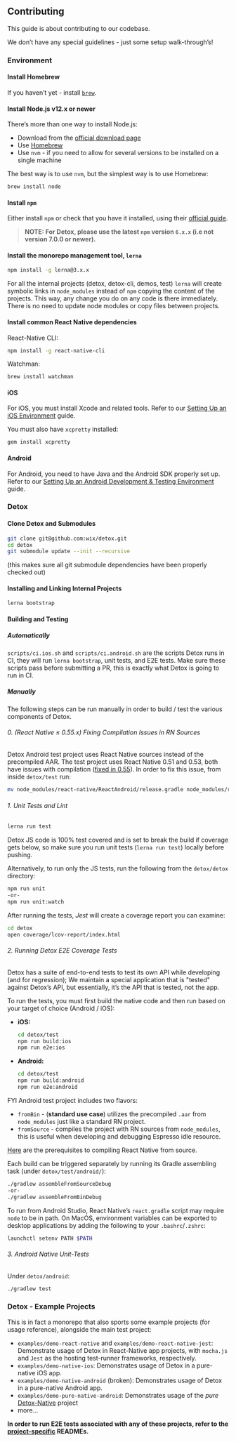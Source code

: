 ## Contributing

This guide is about contributing to our codebase.

We don’t have any special guidelines - just some setup walk-through’s!

### Environment

#### Install Homebrew

If you haven’t yet - install [`brew`](https://brew.sh/).

#### Install Node.js v12.x or newer

There’s more than one way to install Node.js:

- Download from the [official download page](https://nodejs.org/en/download/)
- Use [Homebrew](https://formulae.brew.sh/formula/node)
- Use `nvm` - if you need to allow for several versions to be installed on a single machine

The best way is to use `nvm`, but the simplest way is to use Homebrew:

```sh
brew install node
```

#### Install `npm`

Either install `npm` or check that you have it installed, using their [official guide](https://docs.npmjs.com/downloading-and-installing-node-js-and-npm).

> **NOTE: For Detox, please use the latest `npm` version `6.x.x` (i.e not version 7.0.0 or newer).**

#### Install the monorepo management tool, `lerna`

```sh
npm install -g lerna@3.x.x
```

For all the internal projects (detox, detox-cli, demos, test) `lerna` will create symbolic links in `node_modules` instead of `npm` copying the content of the projects. This way, any change you do on any code is there immediately. There is no need to update node modules or copy files between projects.

#### Install common React Native dependencies

React-Native CLI:

```sh
npm install -g react-native-cli
```

Watchman:

```sh
brew install watchman
```

#### iOS

For iOS, you must install Xcode and related tools. Refer to our [Setting Up an iOS Environment](Introduction.iOSDevEnv.md) guide.

You must also have `xcpretty` installed:

```sh
gem install xcpretty
```

#### Android

For Android, you need to have Java and the Android SDK properly set up. Refer to our [Setting Up an Android Development & Testing Environment](Introduction.AndroidDevEnv.md) guide.

### Detox

#### Clone Detox and Submodules

```sh
git clone git@github.com:wix/detox.git
cd detox
git submodule update --init --recursive
```

(this makes sure all git submodule dependencies have been properly checked out)

#### Installing and Linking Internal Projects

```sh
lerna bootstrap
```

#### Building and Testing

##### Automatically

`scripts/ci.ios.sh` and `scripts/ci.android.sh` are the scripts Detox runs in CI, they will run `lerna bootstrap`, unit tests, and E2E tests. Make sure these scripts pass before submitting a PR, this is exactly what Detox is going to run in CI.

##### Manually

The following steps can be run manually in order to build / test the various components of Detox.

###### 0. (React Native ≤ 0.55.x) Fixing Compilation Issues in RN Sources

Detox Android test project uses React Native sources instead of the precompiled AAR. The test project uses React Native 0.51 and 0.53, both have issues with compilation ([fixed in 0.55](https://github.com/facebook/react-native/commit/d8bb990abc226e778e2f32c2de3c6661c0aa64e5#diff-f44163238d434a443b56bd27b3ba0578)). In order to fix this issue, from inside `detox/test` run:

```sh
mv node_modules/react-native/ReactAndroid/release.gradle node_modules/react-native/ReactAndroid/release.gradle.bak
```

###### 1. Unit Tests and Lint

```sh
lerna run test
```

Detox JS code is 100% test covered and is set to break the build if coverage gets below, so make sure you run unit tests (`lerna run test`) locally before pushing.

Alternatively, to run only the JS tests, run the following from the `detox/detox` directory:

```sh
npm run unit
-or-
npm run unit:watch
```

After running the tests, _Jest_ will create a coverage report you can examine:

```sh
cd detox
open coverage/lcov-report/index.html
```

###### 2. Running Detox E2E Coverage Tests

Detox has a suite of end-to-end tests to test its own API while developing (and for regression); We maintain a special application that is "tested" against Detox’s API, but essentially, it’s the API that is tested, not the app.

To run the tests, you must first build the native code and then run based on your target of choice (Android / iOS):

- **iOS:**

  ```sh
  cd detox/test
  npm run build:ios
  npm run e2e:ios
  ```

- **Android:**

  ```sh
  cd detox/test
  npm run build:android
  npm run e2e:android
  ```

FYI Android test project includes two flavors:

- `fromBin` - (**standard use case**) utilizes the precompiled `.aar` from `node_modules` just like a standard RN project.
- `fromSource` - compiles the project with RN sources from `node_modules`, this is useful when developing and debugging Espresso idle resource.

[Here](https://github.com/facebook/react-native/wiki/Building-from-source#android) are the prerequisites to compiling React Native from source.

Each build can be triggered separately by running its Gradle assembling task (under `detox/test/android/`):

```sh
./gradlew assembleFromSourceDebug
-or-
./gradlew assembleFromBinDebug
```

To run from Android Studio, React Native’s `react.gradle` script may require `node` to be in path.
On MacOS, environment variables can be exported to desktop applications by adding the following to your `.bashrc`/`.zshrc`:

```sh
launchctl setenv PATH $PATH
```

###### 3. Android Native Unit-Tests

Under `detox/android`:

```sh
./gradlew test
```

### Detox - Example Projects

This is in fact a monorepo that also sports some example projects (for usage reference), alongside the main test project:

- `examples/demo-react-native` and `examples/demo-react-native-jest`: Demonstrate usage of Detox in React-Native app projects, with `mocha.js` and `Jest` as the hosting test-runner frameworks, respectively.
- `examples/demo-native-ios`: Demonstrates usage of Detox in a pure-native iOS app.
- `examples/demo-native-android` (broken): Demonstrates usage of Detox in a pure-native Android app.
- `examples/demo-pure-native-android`: Demonstrates usage of the _pure_ [Detox-Native](../detox/detox-native/README.md) project
- more...

**In order to run E2E tests associated with any of these projects, refer to the [project-specific](../examples) READMEs.**
